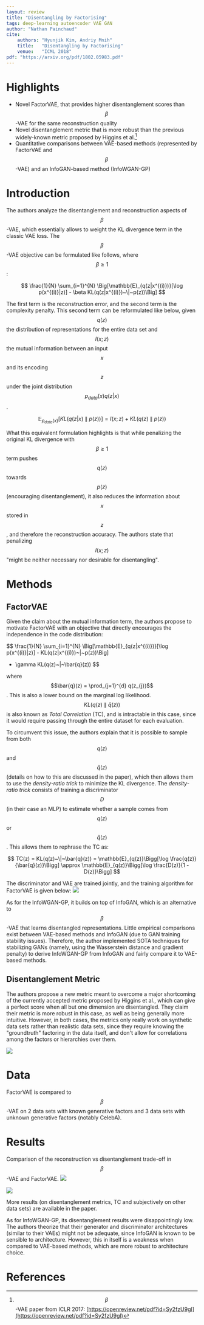 ```yaml
---
layout: review
title: "Disentangling by Factorising"
tags: deep-learning autoencoder VAE GAN
author: "Nathan Painchaud"
cite:
    authors: "Hyunjik Kim, Andriy Mnih"
    title:   "Disentangling by Factorising"
    venue:   "ICML 2018"
pdf: "https://arxiv.org/pdf/1802.05983.pdf"
---
```



# Highlights
- Novel FactorVAE, that provides higher disentanglement scores than $$\beta$$-VAE for the same reconstruction quality
- Novel disentanglement metric that is more robust than the previous widely-known metric proposed by Higgins et al.[^1]
- Quantitative comparisons between VAE-based methods (represented by FactorVAE and $$\beta$$-VAE) and an InfoGAN-based
method (InfoWGAN-GP)


# Introduction
The authors analyze the disentanglement and reconstruction aspects of $$\beta$$-VAE, which essentially allows to weight
the KL divergence term in the classic VAE loss. The $$\beta$$-VAE objective can be formulated like follows, where $$\beta \geq 1$$:

$$
\frac{1}{N} \sum_{i=1}^{N} \Big[\mathbb{E}_{q(z|x^{(i)})}[\log p(x^{(i)}|z)] - \beta KL(q(z|x^{(i)})~\|~p(z))\Big]
$$

The first term is the reconstruction error, and the second term is the complexity penalty. This second term can be
reformulated like below, given $$q(z)$$ the distribution of representations for the entire data set and $$I(x;z)$$ the
mutual information between an input $$x$$ and its encoding $$z$$ under the joint distribution $$p_{data}(x)q(z|x)$$.

$$
\mathbb{E}_{p_{data}(x)}[KL(q(z|x)~\|~p(z))] = I(x;z) + KL(q(z)~\|~p(z))
$$

What this equivalent formulation highlights is that while penalizing the original KL divergence with $$\beta \geq 1$$
term pushes $$q(z)$$ towards $$p(z)$$ (encouraging disentanglement), it also reduces the information about $$x$$ stored
in $$z$$, and therefore the reconstruction accuracy. The authors state that penalizing $$I(x;z)$$ "might be neither
necessary nor desirable for disentangling".


# Methods

## FactorVAE
Given the claim about the mutual information term, the authors propose to motivate FactorVAE with an objective that
directly encourages the independence in the code distribution:

$$
\frac{1}{N} \sum_{i=1}^{N} \Big[\mathbb{E}_{q(z|x^{(i)})}[\log p(x^{(i)}|z)] - KL(q(z|x^{(i)})~\|~p(z))\Big] 
- \gamma KL(q(z)~\|~\bar{q}(z))
$$

where $$\bar{q}(z) = \prod_{j=1}^{d} q(z_{j})$$. This is also a lower bound on the marginal log likelihood. $$KL(q(z)~\|~\bar{q}(z))$$
is also known as *Total Correlation* (TC), and is intractable in this case, since it would require passing through the
entire dataset for each evaluation.

To circumvent this issue, the authors explain that it is possible to sample from both $$q(z)$$ and $$\bar{q}(z)$$
(details on how to this are discussed in the paper), which then allows them to use the *density-ratio trick* to minimize
the KL divergence. The *density-ratio trick* consists of training a discriminator $$D$$ (in their case an MLP) to
estimate whether a sample comes from $$q(z)$$ or $$\bar{q}(z)$$. This allows them to rephrase the TC as:

$$
TC(z) = KL(q(z)~\|~\bar{q}(z)) = \mathbb{E}_{q(z)}\Bigg[\log \frac{q(z)}{\bar{q}(z)}\Bigg] 
\approx \mathbb{E}_{q(z)}\Bigg[\log \frac{D(z)}{1 - D(z)}\Bigg]
$$

The discriminator and VAE are trained jointly, and the training algorithm for FactorVAE is given below:
![](/article/images/DisentanglingByFactorising/algorithm2.jpg)

As for the InfoWGAN-GP, it builds on top of InfoGAN, which is an alternative to $$\beta$$-VAE that learns disentangled
representations. Little empirical comparisons exist between VAE-based methods and InfoGAN (due to GAN training stability
issues). Therefore, the author implemented SOTA techniques for stabilizing GANs (namely, using the Wasserstein distance
and gradient penalty) to derive InfoWGAN-GP from InfoGAN and fairly compare it to VAE-based methods.

## Disentanglement Metric
The authors propose a new metric meant to overcome a major shortcoming of the currently accepted metric
proposed by Higgins et al., which can give a perfect score when all but one dimension are disentangled. They claim their
metric is more robust in this case, as well as being generally more intuitive. However, in both cases, the metrics only
really work on synthetic data sets rather than realistic data sets, since they require knowing the "groundtruth"
factoring in the data itself, and don't allow for correlations among the factors or hierarchies over them.

![](/article/images/DisentanglingByFactorising/figure2.jpg)


# Data
FactorVAE is compared to $$\beta$$-VAE on 2 data sets with known generative factors and 3 data sets with unknown
generative factors (notably CelebA).


# Results
Comparison of the reconstruction vs disentanglement trade-off in $$\beta$$-VAE and FactorVAE.
![](/article/images/DisentanglingByFactorising/figure4.jpg)

![](/article/images/DisentanglingByFactorising/figure15.jpg)

More results (on disentanglement metrics, TC and subjectively on other data sets) are available in the paper.

As for InfoWGAN-GP, its disentanglement results were disappointingly low. The authors theorize that their generator and
discriminator architectures (similar to their VAEs) might not be adequate, since InfoGAN is known to be sensible to
architecture. However, this in itself is a weakness when compared to VAE-based methods, which are more robust to
architecture choice.


# References
[^1]: $$\beta$$-VAE paper from ICLR 2017: [https://openreview.net/pdf?id=Sy2fzU9gl](https://openreview.net/pdf?id=Sy2fzU9gl)
